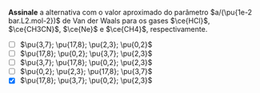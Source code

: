 **Assinale** a alternativa com o valor aproximado do parâmetro $a/(\pu{1e-2 bar.L2.mol-2})$ de Van der Waals para os gases $\ce{HCl}$, $\ce{CH3CN}$, $\ce{Ne}$ e $\ce{CH4}$, respectivamente.

- [ ] $\pu{3,7}; \pu{17,8}; \pu{2,3}; \pu{0,2}$
- [ ] $\pu{17,8}; \pu{0,2}; \pu{3,7}; \pu{2,3}$
- [ ] $\pu{3,7}; \pu{17,8}; \pu{0,2}; \pu{2,3}$
- [ ] $\pu{0,2}; \pu{2,3}; \pu{17,8}; \pu{3,7}$
- [x] $\pu{17,8}; \pu{3,7}; \pu{0,2}; \pu{2,3}$
